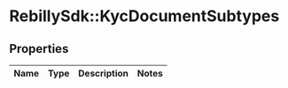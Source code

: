 # RebillySdk::KycDocumentSubtypes

## Properties
Name | Type | Description | Notes
------------ | ------------- | ------------- | -------------

